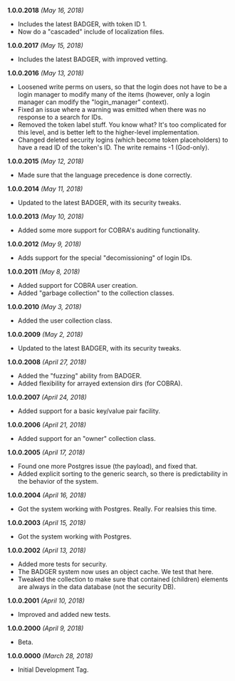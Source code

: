 **1.0.0.2018** *(May 16, 2018)*

- Includes the latest BADGER, with token ID 1.
- Now do a "cascaded" include of localization files.

**1.0.0.2017** *(May 15, 2018)*

- Includes the latest BADGER, with improved vetting.

**1.0.0.2016** *(May 13, 2018)*

- Loosened write perms on users, so that the login does not have to be a login manager to modify many of the items (however, only a login manager can modify the "login_manager" context).
- Fixed an issue where a warning was emitted when there was no response to a search for IDs.
- Removed the token label stuff. You know what? It's too complicated for this level, and is better left to the higher-level implementation.
- Changed deleted security logins (which become token placeholders) to have a read ID of the token's ID. The write remains -1 (God-only).

**1.0.0.2015** *(May 12, 2018)*

- Made sure that the language precedence is done correctly.

**1.0.0.2014** *(May 11, 2018)*

- Updated to the latest BADGER, with its security tweaks.

**1.0.0.2013** *(May 10, 2018)*

- Added some more support for COBRA's auditing functionality.

**1.0.0.2012** *(May 9, 2018)*

- Adds support for the special "decomissioning" of login IDs.

**1.0.0.2011** *(May 8, 2018)*

- Added support for COBRA user creation.
- Added "garbage collection" to the collection classes.

**1.0.0.2010** *(May 3, 2018)*

- Added the user collection class.

**1.0.0.2009** *(May 2, 2018)*

- Updated to the latest BADGER, with its security tweaks.

**1.0.0.2008** *(April 27, 2018)*

- Added the "fuzzing" ability from BADGER.
- Added flexibility for arrayed extension dirs (for COBRA).

**1.0.0.2007** *(April 24, 2018)*

- Added support for a basic key/value pair facility.

**1.0.0.2006** *(April 21, 2018)*

- Added support for an "owner" collection class.

**1.0.0.2005** *(April 17, 2018)*

- Found one more Postgres issue (the payload), and fixed that.
- Added explicit sorting to the generic search, so there is predictability in the behavior of the system.

**1.0.0.2004** *(April 16, 2018)*

- Got the system working with Postgres. Really. For realsies this time.

**1.0.0.2003** *(April 15, 2018)*

- Got the system working with Postgres.

**1.0.0.2002** *(April 13, 2018)*

- Added more tests for security.
- The BADGER system now uses an object cache. We test that here.
- Tweaked the collection to make sure that contained (children) elements are always in the data database (not the security DB).

**1.0.0.2001** *(April 10, 2018)*

- Improved and added new tests.

**1.0.0.2000** *(April 9, 2018)*

- Beta.

**1.0.0.0000** *(March 28, 2018)*

- Initial Development Tag.